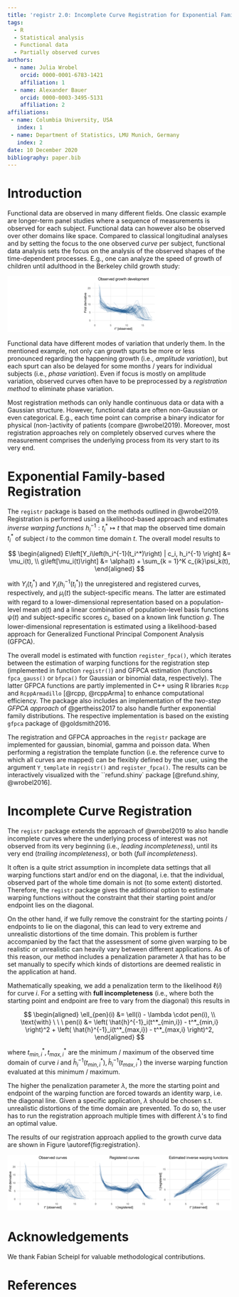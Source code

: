 ```yaml
---
title: 'registr 2.0: Incomplete Curve Registration for Exponential Family Functional Data'
tags:
  - R
  - Statistical analysis
  - Functional data
  - Partially observed curves
authors:
  - name: Julia Wrobel
    orcid: 0000-0001-6783-1421
    affiliation: 1
  - name: Alexander Bauer
    orcid: 0000-0003-3495-5131
    affiliation: 2
affiliations:
 - name: Columbia University, USA
   index: 1
 - name: Department of Statistics, LMU Munich, Germany
   index: 2
date: 10 December 2020
bibliography: paper.bib
---
```


# Introduction

Functional data are observed in many different fields.
One classic example are longer-term panel studies where a sequence of measurements
is observed for each subject.
Functional data can however also be observed over other domains like space.
Compared to classical longitudinal analyses and by setting the focus to the one
observed _curve_ per subject, functional data analysis sets the focus
on the analysis of the observed shapes of the time-dependent processes.
E.g., one can analyze the speed of growth of children until adulthood
in the Berkeley child growth study:

![\label{fig:data}](figures/1_data.png)

Functional data have different modes of variation that underly them.
In the mentioned example, not only can growth spurts be more or less pronounced
regarding the happening growth (i.e., _amplitude variation_), but each spurt
can also be delayed for some months / years for individual subjects (i.e., _phase variation_).
Even if focus is mostly on amplitude variation, observed curves often have to be
preprocessed by a _registration method_ to eliminate phase variation.

Most registration methods can only handle continuous data or data with a Gaussian
structure. However, functional data are often non-Gaussian or even categorical.
E.g., each time point can comprise a binary indicator for physical (non-)activity
of patients (compare @wrobel2019).
Moreover, most registration approaches rely on completely observed curves where
the measurement comprises the underlying process from its very start to its very
end.

# Exponential Family-based Registration

The `registr` package is based on the methods outlined in @wrobel2019.
Registration is performed using a likelihood-based approach and estimates
_inverse warping functions_ $h_i^{-1}: t_i^* \mapsto t$ that map the observed
time domain $t_i^*$ of subject $i$ to the common time domain $t$.
The overall model results to

$$
\begin{aligned}
E\left[Y_i\left(h_i^{-1}(t_i^*)\right) | c_i, h_i^{-1} \right] &= \mu_i(t), \\
g\left[\mu_i(t)\right] &= \alpha(t) + \sum_{k = 1}^K c_{ik}\psi_k(t),
\end{aligned}
$$

with $Y_i\left(t_i^*\right)$ and $Y_i\left(h_i^{-1}(t_i^*)\right)$ the unregistered and registered curves, respectively,
and $\mu_i(t)$ the subject-specific means.
The latter are estimated with regard to a lower-dimensional representation based on
a population-level mean $\alpha(t)$ and a linear combination of population-level basis functions $\psi(t)$
and subject-specific scores $c_i$, based on a known link function $g$.
The lower-dimensional representation is estimated using a likelihood-based
approach for Generalized Functional Principal Component Analysis (GFPCA).

The overall model is estimated with function `register_fpca()`, which iterates 
between the estimation of warping
functions for the registration step (implemented in function `registr()`)
and GFPCA estimation (functions `fpca_gauss()` or `bfpca()` for Gaussian or binomial data, respectively).
The latter GFPCA functions are partly implemented in C++ using R libraries `Rcpp` and `RcppArmadillo` [@rcpp, @rcppArma]
to enhance computational efficiency.
The package also includes an implementation of the _two-step GFPCA approach_
of @gertheiss2017 to also handle further exponential family distributions.
The respective implementation is based on the existing `gfpca` package of @goldsmith2016.

The registration and GFPCA approaches in the `registr` package are implemented
for gaussian, binomial, gamma and poisson data.
When performing a registration the template function (i.e. the reference curve
to which all curves are mapped) can be flexibly defined by the user,
using the argument `Y_template` in `registr()` and `register_fpca()`.
The results can be interactively visualized with the ``refund.shiny` package [@refund.shiny, @wrobel2016]. 

# Incomplete Curve Registration

The `registr` package extends the approach of @wrobel2019 to also handle
incomplete curves where the underlying process of interest was not observed
from its very beginning (i.e., _leading incompleteness_), until its very end
(_trailing incompleteness_), or both (_full incompleteness_).

It often is a quite strict assumption in incomplete data
settings that all warping functions start and/or end on the diagonal, i.e. that the individual,
observed part of the whole time domain is not (to some extent) distorted.
Therefore, the `registr` package gives the additional option to estimate
warping functions without the constraint that their starting point and/or endpoint
lies on the diagonal.

On the other hand, if we fully remove the constraint for the starting points / endpoints
to lie on the diagonal, this can lead to very extreme and unrealistic distortions
of the time domain. This problem is further accompanied by the fact that
the assessment of some given warping to be realistic or unrealistic can heavily
vary between different applications.
As of this reason, our method includes a penalization parameter $\lambda$ that
has to be set manually to specify which kinds of distortions are deemed realistic
in the application at hand.

Mathematically speaking, we add a penalization term to the likelihood $\ell(i)$ 
for curve $i$. For a setting with **full incompleteness** (i.e., where both the starting
point and endpoint are free to vary from the diagonal) this results in

$$
\begin{aligned}
\ell_{pen}(i) &= \ell(i) - \lambda \cdot pen(i), \\
\text{with} \ \ \ 
pen(i) &= \left( \hat{h}^{-1}_i(t^*_{min,i}) - t^*_{min,i} \right)^2 +
\left( \hat{h}^{-1}_i(t^*_{max,i}) - t^*_{max,i} \right)^2,
\end{aligned}
$$

where $t^*_{min,i},t^*_{max,i}$ are the minimum / maximum of the observed time domain of curve $i$ and
$\hat{h}^{-1}_i(t^*_{min,i}), \hat{h}^{-1}_i(t^*_{max,i})$ the inverse warping function evaluated at this
minimum / maximum.

The higher the penalization parameter $\lambda$, the more the starting point and endpoint
of the warping function are forced towards an identity warp, i.e. the diagonal line.
Given a specific application, $\lambda$ should be chosen s.t.
unrealistic distortions of the time domain are prevented.
To do so, the user has to run the registration approach multiple times with
different $\lambda$'s to find an optimal value.

The results of our registration approach applied to the growth curve data
are shown in Figure \autoref{fig:registration}.

![\label{fig:registration}](figures/2_registration.png)

# Acknowledgements

We thank Fabian Scheipl for valuable methodological contributions.

# References